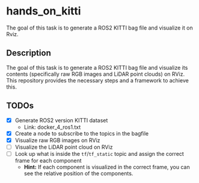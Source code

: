 # hands_on_kitti
The goal of this task is to generate a ROS2 KITTI bag file and visualize it on Rviz. 

## Description
The goal of this task is to generate a ROS2 KITTI bag file and visualize its contents (specifically raw RGB images and LiDAR point clouds) on RViz. This repository provides the necessary steps and a framework to achieve this.

## TODOs
- [x] Generate ROS2 version KITTI dataset
  - Link: docker_4_ros1.txt
- [x] Create a node to subscribe to the topics in the bagfile
- [x] Visualize raw RGB images on RViz
- [ ] Visualize the LiDAR point cloud on RViz
- [ ] Look up what is inside the `tf`/`tf_static` topic and assign the correct frame for each component
  - **Hint:** If each component is visualized in the correct frame, you can see the relative position of the components.
